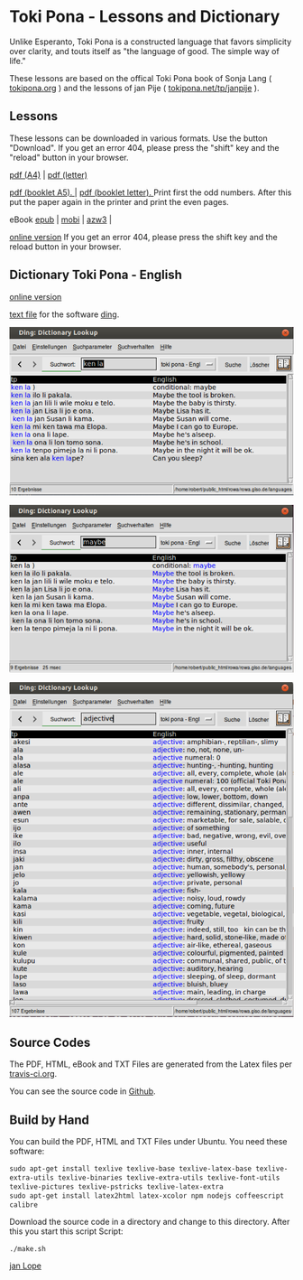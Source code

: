 <!--
  Description: Toki Pona is a constructed language that favors simplicity over clarity, and touts itself as "the language of good. The simple way of life." 
  -->

# Toki Pona - Lessons and Dictionary
Unlike Esperanto, Toki Pona is a constructed language that favors simplicity over clarity, and touts itself as "the language of good. The simple way of life." 

These lessons are based on the offical Toki Pona book of Sonja Lang ( [tokipona.org](http://tokipona.org) ) 
and the lessons of jan Pije ( [tokipona.net/tp/janpije](http://tokipona.net/tp/janpije/) ). 

## Lessons

These lessons can be downloaded in various formats. 
Use the button "Download". If you get an error 404, please press the "shift" key and the "reload" button in your browser.

[pdf (A4)](https://github.com/jan-Lope/Toki_Pona_lessons_English/raw/gh-pages/toki-pona-lessons_en.pdf) | 
[pdf (letter)](https://github.com/jan-Lope/Toki_Pona_lessons_English/raw/gh-pages/toki-pona-lessons_en-letter.pdf) 

 

[pdf (booklet A5). ](https://github.com/jan-Lope/Toki_Pona_lessons_English/raw/gh-pages/toki-pona-lessons_en-booklet.pdf) | 
[pdf (booklet letter). ](https://github.com/jan-Lope/Toki_Pona_lessons_English/raw/gh-pages/toki-pona-lessons_en-booklet-letter.pdf) 
Print first the odd numbers. After this put the paper again in the printer and print the even pages.

eBook [epub](https://github.com/jan-Lope/Toki_Pona_lessons_English/raw/gh-pages/toki-pona-lessons_en.epub) | 
[mobi](https://github.com/jan-Lope/Toki_Pona_lessons_English/raw/gh-pages/toki-pona-lessons_en.mobi) |
[azw3](https://github.com/jan-Lope/Toki_Pona_lessons_English/raw/gh-pages/toki-pona-lessons_en.azw3) |

[online version](https://htmlpreview.github.io/?https://raw.githubusercontent.com/jan-Lope/Toki_Pona_lessons_English/gh-pages/toki-pona-lessons_en/index.html) 
If you get an error 404, please press the shift key and the reload button in your browser.


## Dictionary Toki Pona - English

[online version](https://htmlpreview.github.io/?https://raw.githubusercontent.com/jan-Lope/Toki_Pona_lessons_English/gh-pages/dictionary.html) 

[text file](https://raw.githubusercontent.com/jan-Lope/Toki_Pona_lessons_English/gh-pages/toki-pona_english.txt) for the software [ding](http://www-user.tu-chemnitz.de/~fri/ding/).

![ding](ding01.png?raw=true "ding")

![ding](ding02.png?raw=true "ding")

![ding](ding03.png?raw=true "ding")


## Source Codes

The PDF, HTML, eBook and TXT Files are generated from the Latex files per [travis-ci.org](https://travis-ci.org/jan-Lope/Toki_Pona_lessons_English).

You can see the source code in [Github](https://github.com/jan-Lope/Toki_Pona_lessons_English).

## Build by Hand

You can build the PDF, HTML and TXT Files under Ubuntu. You need these software:


    sudo apt-get install texlive texlive-base texlive-latex-base texlive-extra-utils texlive-binaries texlive-extra-utils texlive-font-utils texlive-pictures texlive-pstricks texlive-latex-extra 
    sudo apt-get install latex2html latex-xcolor npm nodejs coffeescript calibre


Download the source code in a directory and change to this directory. After this you start this script Script:


    ./make.sh




[jan Lope](https://jan-lope.github.io)
